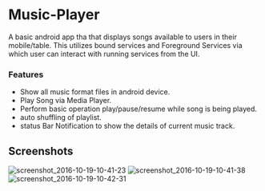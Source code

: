 # Music-Player
A basic android app tha that displays songs available to users in their mobile/table. This utilizes bound services and 
Foreground Services via which user can interact with running services from the UI.

### Features
- Show all music format files in android device.
- Play Song via Media Player.
- Perform basic operation play/pause/resume while song is being played.
- auto shuffling of playlist.
- status Bar Notification to show the details of current music track.

## Screenshots

![screenshot_2016-10-19-10-41-23](https://cloud.githubusercontent.com/assets/13984005/19506507/bc87a8ec-95e9-11e6-8109-873b8ca6a735.png)      ![screenshot_2016-10-19-10-41-38](https://cloud.githubusercontent.com/assets/13984005/19506509/bc8a075e-95e9-11e6-876f-4d32f2626bd3.png)     ![screenshot_2016-10-19-10-42-31](https://cloud.githubusercontent.com/assets/13984005/19506508/bc898b1c-95e9-11e6-9882-933b658b8d9d.png)


